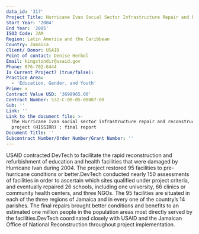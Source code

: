 ```yaml
---
data_id: '317'
Project Title: Hurricane Ivan Social Sector Infrastructure Repair and Reconstruction
Start Year: '2004'
End Year: '2005'
ISO3 Code: JAM
Region: Latin America and the Caribbean
Country: Jamaica
Client/ Donor: USAID
Point of contact: Denise Herbol
Email: kingstondir@usaid.gov
Phone: 876-702-6444
Is Current Project? (true/false): 
Practice Area:
  - 'Education, Gender, and Youth'
Prime: x
Contract Value USD: '3699965.00'
Contract Number: 532-C-00-05-00007-00
Sub: ''
Link: ''
Link to the document file: >-
  The Hurricane Ivan social sector infrastructure repair and reconstruction
  project (HISSIRR) : final report
Document Title: ''
Subcontract Number/Order Number/Grant Number: ''
---
```


USAID contracted DevTech to facilitate the rapid reconstruction and refurbishment of education and health facilities that were damaged by Hurricane Ivan during 2004. The project restored 95 facilities to pre-hurricane conditions or better.DevTech conducted nearly 150 assessments of facilities in order to ascertain which sites qualified under project criteria, and eventually repaired 26 schools, including one university, 66 clinics or community health centers, and three NGOs. The 95 facilities are situated in each of the three regions of Jamaica and in every one of the country’s 14 parishes. The final repairs brought better conditions and benefits to an estimated one million people in the population areas most directly served by the facilities.DevTech coordinated closely with USAID and the Jamaican Office of National Reconstruction throughout project implementation.